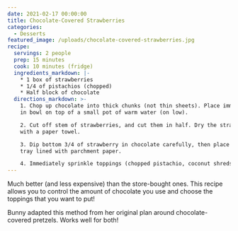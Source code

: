 ```yaml
---
date: 2021-02-17 00:00:00
title: Chocolate-Covered Strawberries
categories:
  - Desserts
featured_image: /uploads/chocolate-covered-strawberries.jpg
recipe:
  servings: 2 people
  prep: 15 minutes
  cook: 10 minutes (fridge)
  ingredients_markdown: |-
    * 1 box of strawberries
    * 1/4 of pistachios (chopped)
    * Half block of chocolate
  directions_markdown: >-
    1. Chop up chocolate into thick chunks (not thin sheets). Place immediately
    in bowl on top of a small pot of warm water (on low).

    2. Cut off stem of strawberries, and cut them in half. Dry the strawberries
    with a paper towel.

    3. Dip bottom 3/4 of strawberry in chocolate carefully, then place on baking
    tray lined with parchment paper.

    4. Immediately sprinkle toppings (chopped pistachio, coconut shreds)
---
```


Much better (and less expensive) than the store-bought ones. This recipe allows you to control the amount of chocolate you use and choose the toppings that you want to put\!

Bunny adapted this method from her original plan around chocolate-covered pretzels. Works well for both\!
